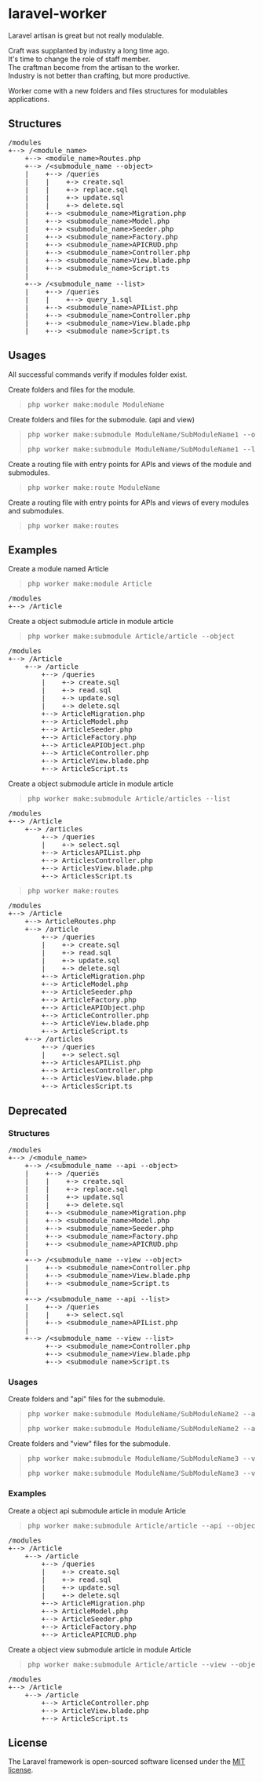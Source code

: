 # laravel-worker

Laravel artisan is great but not really modulable.

Craft was supplanted by industry a long time ago.\
It's time to change the role of staff member.\
The craftman become from the artisan to the worker.\
Industry is not better than crafting, but more productive.

Worker come with a new folders and files structures for modulables applications.

## Structures

<pre>
/modules
+--> /&lt;module_name&gt;
    +--> &lt;module_name&gt;Routes.php
    +--> /&lt;submodule_name --object&gt;
    |    +--> /queries
    |    |    +-> create.sql
    |    |    +-> replace.sql
    |    |    +-> update.sql
    |    |    +-> delete.sql
    |    +--> &lt;submodule_name&gt;Migration.php
    |    +--> &lt;submodule_name&gt;Model.php
    |    +--> &lt;submodule_name&gt;Seeder.php
    |    +--> &lt;submodule_name&gt;Factory.php
    |    +--> &lt;submodule_name&gt;APICRUD.php
    |    +--> &lt;submodule_name&gt;Controller.php
    |    +--> &lt;submodule_name&gt;View.blade.php
    |    +--> &lt;submodule_name&gt;Script.ts
    |
    +--> /&lt;submodule_name --list&gt;
    |    +--> /queries
    |    |    +--> query_1.sql
    |    +--> &lt;submodule_name&gt;APIList.php
    |    +--> &lt;submodule_name&gt;Controller.php
    |    +--> &lt;submodule_name&gt;View.blade.php
    |    +--> &lt;submodule_name&gt;Script.ts
</pre>

## Usages

All successful commands verify if modules folder exist.

Create folders and files for the module.
> <pre>php worker make:module ModuleName</pre>

Create folders and files for the submodule. (api and view)
> <pre>php worker make:submodule ModuleName/SubModuleName1 --object</pre>
> <pre>php worker make:submodule ModuleName/SubModuleName1 --list</pre>

Create a routing file with entry points for APIs and views of the module and submodules.
> <pre>php worker make:route ModuleName</pre>

Create a routing file with entry points for APIs and views of every modules and submodules.
> <pre>php worker make:routes</pre>

## Examples

Create a module named Article
> <pre>php worker make:module Article</pre>
<pre>
/modules
+--> /Article
</pre>

Create a object submodule article in module article
> <pre>php worker make:submodule Article/article --object</pre>
<pre>
/modules
+--> /Article
    +--> /article
        +--> /queries
        |    +-> create.sql
        |    +-> read.sql
        |    +-> update.sql
        |    +-> delete.sql
        +--> ArticleMigration.php
        +--> ArticleModel.php
        +--> ArticleSeeder.php
        +--> ArticleFactory.php
        +--> ArticleAPIObject.php
        +--> ArticleController.php
        +--> ArticleView.blade.php
        +--> ArticleScript.ts
</pre>

Create a object submodule article in module article
> <pre>php worker make:submodule Article/articles --list</pre>
<pre>
/modules
+--> /Article
    +--> /articles
        +--> /queries
        |    +-> select.sql
        +--> ArticlesAPIList.php
        +--> ArticlesController.php
        +--> ArticlesView.blade.php
        +--> ArticlesScript.ts
</pre>

> <pre>php worker make:routes</pre>
<pre>
/modules
+--> /Article
    +--> ArticleRoutes.php
    +--> /article
        +--> /queries
        |    +-> create.sql
        |    +-> read.sql
        |    +-> update.sql
        |    +-> delete.sql
        +--> ArticleMigration.php
        +--> ArticleModel.php
        +--> ArticleSeeder.php
        +--> ArticleFactory.php
        +--> ArticleAPIObject.php
        +--> ArticleController.php
        +--> ArticleView.blade.php
        +--> ArticleScript.ts
    +--> /articles
        +--> /queries
        |    +-> select.sql
        +--> ArticlesAPIList.php
        +--> ArticlesController.php
        +--> ArticlesView.blade.php
        +--> ArticlesScript.ts
</pre>

## Deprecated

### Structures

<pre>
/modules
+--> /&lt;module_name&gt;
    +--> /&lt;submodule_name --api --object&gt;
    |    +--> /queries
    |    |    +-> create.sql
    |    |    +-> replace.sql
    |    |    +-> update.sql
    |    |    +-> delete.sql
    |    +--> &lt;submodule_name&gt;Migration.php
    |    +--> &lt;submodule_name&gt;Model.php
    |    +--> &lt;submodule_name&gt;Seeder.php
    |    +--> &lt;submodule_name&gt;Factory.php
    |    +--> &lt;submodule_name&gt;APICRUD.php
    |
    +--> /&lt;submodule_name --view --object&gt;
    |    +--> &lt;submodule_name&gt;Controller.php
    |    +--> &lt;submodule_name&gt;View.blade.php
    |    +--> &lt;submodule_name&gt;Script.ts
    |
    +--> /&lt;submodule_name --api --list&gt;
    |    +--> /queries
    |    |    +-> select.sql
    |    +--> &lt;submodule_name&gt;APIList.php
    |
    +--> /&lt;submodule_name --view --list&gt;
         +--> &lt;submodule_name&gt;Controller.php
         +--> &lt;submodule_name&gt;View.blade.php
         +--> &lt;submodule_name&gt;Script.ts
</pre>

### Usages

Create folders and "api" files for the submodule.
> <pre>php worker make:submodule ModuleName/SubModuleName2 --api --object</pre>
> <pre>php worker make:submodule ModuleName/SubModuleName2 --api --list</pre>

Create folders and "view" files for the submodule.
> <pre>php worker make:submodule ModuleName/SubModuleName3 --view --object</pre>
> <pre>php worker make:submodule ModuleName/SubModuleName3 --view --list</pre>

### Examples

Create a object api submodule article in module Article
> <pre>php worker make:submodule Article/article --api --object</pre>
<pre>
/modules
+--> /Article
    +--> /article
        +--> /queries
        |    +-> create.sql
        |    +-> read.sql
        |    +-> update.sql
        |    +-> delete.sql
        +--> ArticleMigration.php
        +--> ArticleModel.php
        +--> ArticleSeeder.php
        +--> ArticleFactory.php
        +--> ArticleAPICRUD.php
</pre>

Create a object view submodule article in module Article
> <pre>php worker make:submodule Article/article --view --object</pre>
<pre>
/modules
+--> /Article
    +--> /article
        +--> ArticleController.php
        +--> ArticleView.blade.php
        +--> ArticleScript.ts
</pre>

## License

The Laravel framework is open-sourced software licensed under the [MIT license](https://opensource.org/licenses/MIT).
